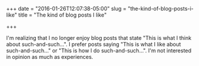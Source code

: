 +++
date = "2016-01-26T12:07:38-05:00"
slug = "the-kind-of-blog-posts-i-like"
title = "The kind of blog posts I like"

+++

I'm realizing that I no longer enjoy blog posts that state "This is what I think
about such-and-such…". I prefer posts saying "This is what I like about
such-and-such…" or "This is how I do such-and-such…". I'm not interested in
opinion as much as experiences.
